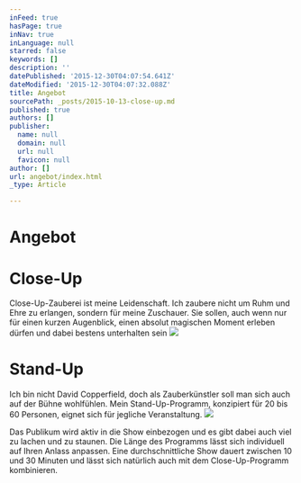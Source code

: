 ```yaml
---
inFeed: true
hasPage: true
inNav: true
inLanguage: null
starred: false
keywords: []
description: ''
datePublished: '2015-12-30T04:07:54.641Z'
dateModified: '2015-12-30T04:07:32.088Z'
title: Angebot
sourcePath: _posts/2015-10-13-close-up.md
published: true
authors: []
publisher:
  name: null
  domain: null
  url: null
  favicon: null
author: []
url: angebot/index.html
_type: Article

---
```

# Angebot

# Close-Up

Close-Up-Zauberei ist meine Leidenschaft. Ich zaubere nicht um Ruhm und Ehre zu erlangen, sondern für meine Zuschauer. Sie sollen, auch wenn nur für einen kurzen Augenblick, einen absolut magischen Moment erleben dürfen und dabei bestens unterhalten sein
![](https://the-grid-user-content.s3-us-west-2.amazonaws.com/99bf17f3-e346-431b-a136-7c2c44e96a9c.png)

# Stand-Up

Ich bin nicht David Copperfield, doch als Zauberkünstler soll man sich auch auf der Bühne wohlfühlen. Mein Stand-Up-Programm, konzipiert für 20 bis 60 Personen, eignet sich für jegliche Veranstaltung.
![](https://the-grid-user-content.s3-us-west-2.amazonaws.com/f8527ef6-786c-480a-b7a6-c5e07376717b.png)

Das Publikum wird aktiv in die Show einbezogen und es gibt dabei auch viel zu lachen und zu staunen. Die Länge des Programms lässt sich individuell auf Ihren Anlass anpassen. Eine durchschnittliche Show dauert zwischen 10 und 30 Minuten und lässt sich natürlich auch mit dem Close-Up-Programm kombinieren.